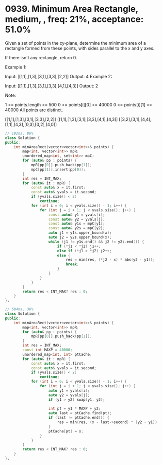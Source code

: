 # 0939. Minimum Area Rectangle, medium, , freq: 21%, acceptance: 51.0%

Given a set of points in the xy-plane, determine the minimum area of a rectangle formed from these points, with sides parallel to the x and y axes.

If there isn't any rectangle, return 0.

 

Example 1:

Input: [[1,1],[1,3],[3,1],[3,3],[2,2]]
Output: 4
Example 2:

Input: [[1,1],[1,3],[3,1],[3,3],[4,1],[4,3]]
Output: 2
 

Note:

1 <= points.length <= 500
0 <= points[i][0] <= 40000
0 <= points[i][1] <= 40000
All points are distinct.

[[1,1],[1,3],[3,1],[3,3],[2,2]]
[[1,1],[1,3],[3,1],[3,3],[4,1],[4,3]]
[[3,2],[3,1],[4,4],[1,1],[4,3],[0,3],[0,2],[4,0]]

```c++
// 192ms, 80%
class Solution {
public:
    int minAreaRect(vector<vector<int>>& points) {
        map<int, vector<int>> mpR;
        unordered_map<int, set<int>> mpC;
        for (auto& pp : points) {
            mpR[pp[0]].push_back(pp[1]);
            mpC[pp[1]].insert(pp[0]);
        }
        int res = INT_MAX;
        for (auto& it : mpR) {
            const auto& x = it.first;
            const auto& yvals = it.second;
            if (yvals.size() < 2)
                continue;
            for (int i = 0; i < yvals.size() - 1; i++) {
                for (int j = i + 1; j < yvals.size(); j++) {
                    const auto& y1 = yvals[i];
                    const auto& y2 = yvals[j];
                    const auto& y1s = mpC[y1];
                    const auto& y2s = mpC[y2];
                    auto j1 = y1s.upper_bound(x);
                    auto j2 = y2s.upper_bound(x);
                    while (j1 != y1s.end() && j2 != y2s.end()) {
                        if (*j1 < *j2) j1++;
                        else if (*j1 > *j2) j2++;
                        else {
                            res = min(res, (*j2 - x) * abs(y2 - y1));
                            break;
                        }
                    }
                }
            }
        }
        return res < INT_MAX? res : 0;
    }
};

// 584ms, 30%
class Solution {
public:
    int minAreaRect(vector<vector<int>>& points) {
        map<int, vector<int>> mpR;
        for (auto& pp : points) {
            mpR[pp[0]].push_back(pp[1]);
        }
        int res = INT_MAX;
        const int MAXP = 40000;
        unordered_map<int, int> ptCache;
        for (auto& it : mpR) {
            const auto& x = it.first;
            const auto& yvals = it.second;
            if (yvals.size() < 2)
                continue;
            for (int i = 0; i < yvals.size() - 1; i++) {
                for (int j = i + 1; j < yvals.size(); j++) {
                    auto y1 = yvals[i];
                    auto y2 = yvals[j];
                    if (y1 > y2) swap(y1, y2);
                    
                    int pt = y1 * MAXP + y2;
                    auto last = ptCache.find(pt);
                    if (last != ptCache.end()) {
                        res = min(res, (x - last->second) * (y2 - y1));
                    }
                    ptCache[pt] = x;
                }
            }
        }
        return res < INT_MAX? res : 0;
    }
};
```
